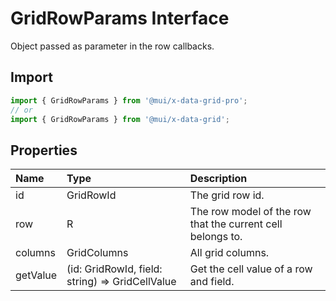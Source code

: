 # GridRowParams Interface

<p class="description">Object passed as parameter in the row callbacks.</p>

## Import

```js
import { GridRowParams } from '@mui/x-data-grid-pro';
// or
import { GridRowParams } from '@mui/x-data-grid';
```

## Properties

| Name                                    | Type                                                                           | Description                                                |
| :-------------------------------------- | :----------------------------------------------------------------------------- | :--------------------------------------------------------- |
| <span class="prop-name">id</span>       | <span class="prop-type">GridRowId</span>                                       | The grid row id.                                           |
| <span class="prop-name">row</span>      | <span class="prop-type">R</span>                                               | The row model of the row that the current cell belongs to. |
| <span class="prop-name">columns</span>  | <span class="prop-type">GridColumns</span>                                     | All grid columns.                                          |
| <span class="prop-name">getValue</span> | <span class="prop-type">(id: GridRowId, field: string) => GridCellValue</span> | Get the cell value of a row and field.                     |
